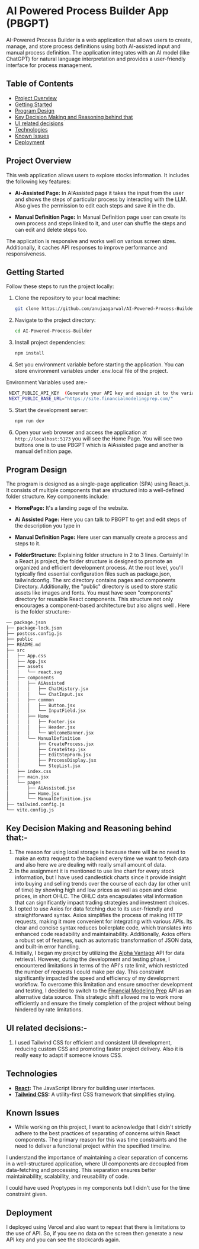 # AI Powered Process Builder App (PBGPT)

AI-Powered Process Builder is a web application that allows users to create, manage, and store process definitions using both AI-assisted input and manual process definition. The application integrates with an AI model (like ChatGPT) for natural language interpretation and provides a user-friendly interface for process management.

## Table of Contents

- [Project Overview](#project-overview)
- [Getting Started](#getting-started)
- [Program Design](#program-design)
- [Key Decision Making and Reasoning behind that](#decisions)
- [UI related decisions](#ui)
- [Technologies](#technologies)
- [Known Issues](#known-issues)
- [Deployment](#Deployment)

## Project Overview

This web application allows users to explore stocks information. It includes the following key features:

- **Ai-Assisted Page:** In AIAssisted page it takes the input from the user and shows the steps of particular process by interacting with the LLM. Also gives the permission to edit each steps and save it in the db.

- **Manual Definition Page:** In Manual Definition page user can create its own process and steps linked to it, and user can shuffle the steps and can edit and delete steps too.

The application is responsive and works well on various screen sizes. Additionally, it caches API responses to improve performance and responsiveness.

## Getting Started

Follow these steps to run the project locally:

1. Clone the repository to your local machine:

   ```bash
   git clone https://github.com/anujaagarwal/AI-Powered-Process-Builder.git
   ```

2. Navigate to the project directory:

   ```bash
   cd AI-Powered-Process-Builder
   ```

3. Install project dependencies:

   ```bash
   npm install

   ```

4. Set you environment variable before starting the application. You can store environment variables under .env.local file of the project.

Environment Variables used are:-

```bash
 NEXT_PUBLIC_API_KEY  (Generate your API key and assign it to the variable)
 NEXT_PUBLIC_BASE_URL="https://site.financialmodelingprep.com/"
```

5. Start the development server:

   ```bash
   npm run dev

   ```

6. Open your web browser and access the application at `http://localhost:5173` you will see the Home Page. You will see two buttons one is to use PBGPT which is AiAssisted page and another is manual definition page.

<!-- **Note:** To access the API endpoints, you'll need an API key from [Financial Modeling Prep](https://site.financialmodelingprep.com/). If the site's data cards are not available, you can generate a new API key from the site after signing up. This API key should be stored securely in your project's environment variables in .env.local file. The decision to use this site is based on having a higher rate limit, making it suitable for development and testing purposes. -->

## Program Design

The program is designed as a single-page application (SPA) using React.js. It consists of multiple components that are structured into a well-defined folder structure. Key components include:

- **HomePage:** It's a landing page of the website.

- **Ai Assisted Page:** Here you can talk to PBGPT to get and edit steps of the description you type in

- **Manual Definition Page:** Here user can manually create a process and steps to it.

- **FolderStructure:** Explaining folder structure in 2 to 3 lines. Certainly! In a React.js project, the folder structure is designed to promote an organized and efficient development process. At the root level, you'll typically find essential configuration files such as package.json, tailwindconfig. The src directory contains pages and components Directory. Additionally, the "public" directory is used to store static assets like images and fonts. You must have seen "components" directory for reusable React components. This structure not only encourages a component-based architecture but also aligns well .
  Here is the folder structure:-

```bash
── package.json
├── package-lock.json
├── postcss.config.js
├── public
├── README.md
├── src
│   ├── App.css
│   ├── App.jsx
│   ├── assets
│   │   └── react.svg
│   ├── components
│   │   ├── AiAssisted
│   │   │   ├── ChatHistory.jsx
│   │   │   └── ChatInput.jsx
│   │   ├── common
│   │   │   ├── Button.jsx
│   │   │   └── InputField.jsx
│   │   ├── Home
│   │   │   ├── Footer.jsx
│   │   │   ├── Header.jsx
│   │   │   └── WelcomeBanner.jsx
│   │   └── ManualDefinition
│   │       ├── CreateProcess.jsx
│   │       ├── CreateStep.jsx
│   │       ├── EditStepForm.jsx
│   │       ├── ProcessDisplay.jsx
│   │       └── StepList.jsx
│   ├── index.css
│   ├── main.jsx
│   └── pages
│       ├── AiAssisted.jsx
│       ├── Home.jsx
│       └── ManualDefinition.jsx
├── tailwind.config.js
└── vite.config.js

```

## Key Decision Making and Reasoning behind that:-

1. The reason for using local storage is because there will be no need to make an extra request to the backend every time we want to fetch data and also here we are dealing with really small amount of data.
2. In the assignment it is mentioned to use line chart for every stock information, but I have used candlestick charts since it provide insight into buying and selling trends over the course of each day (or other unit of time) by showing high and low prices as well as open and close prices, in short OHLC. The OHLC data encapsulates vital information that can significantly impact trading strategies and investment choices.
3. I opted to use Axios for data fetching due to its user-friendly and straightforward syntax. Axios simplifies the process of making HTTP requests, making it more convenient for integrating with various APIs. Its clear and concise syntax reduces boilerplate code, which translates into enhanced code readability and maintainability. Additionally, Axios offers a robust set of features, such as automatic transformation of JSON data, and built-in error handling.
4. Initially, I began my project by utilizing the [Alpha Vantage](https://www.alphavantage.co.) API for data retrieval. However, during the development and testing phase, I encountered limitations in terms of the API's rate limit, which restricted the number of requests I could make per day. This constraint significantly impacted the speed and efficiency of my development workflow.
   To overcome this limitation and ensure smoother development and testing, I decided to switch to the [Financial Modeling Prep](https://site.financialmodelingprep.com/) API as an alternative data source. This strategic shift allowed me to work more efficiently and ensure the timely completion of the project without being hindered by rate limitations.

## UI related decisions:-

1. I used Tailwind CSS for efficient and consistent UI development, reducing custom CSS and promoting faster project delivery. Also it is really easy to adapt if someone knows CSS.

## Technologies

- **[React](https://react.dev/):** The JavaScript library for building user interfaces.
- **[Tailwind CSS](https://tailwindcss.com/):** A utility-first CSS framework that simplifies styling.

## Known Issues

- While working on this project, I want to acknowledge that I didn't strictly adhere to the best practices of separating of concerns within React components. The primary reason for this was time constraints and the need to deliver a functional project within the specified timeline.

I understand the importance of maintaining a clear separation of concerns in a well-structured application, where UI components are decoupled from data-fetching and processing. This separation ensures better maintainability, scalability, and reusability of code.

I could have used Proptypes in my components but I didn't use for the time constraint given.

## Deployment

I deployed using Vercel and also want to repeat that there is limitations to the use of API. So, if you see no data on the screen then generate a new API key and you can see the stockcards again.

